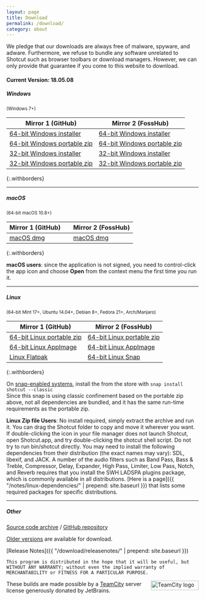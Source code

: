 ```yaml
---
layout: page
title: Download
permalink: /download/
category: about
---
```


We pledge that our downloads are always free of
malware, spyware, and adware. Furthermore, we refuse to bundle any software
unrelated to Shotcut such as browser toolbars or download managers.
However, we can only provide that guarantee if you come to this website
to download.

<!-- Shotcut Responsive -->
<ins class="adsbygoogle"
    style="display:block"
    data-ad-client="ca-pub-1305424236533187"
    data-ad-slot="3403753557"
    data-ad-format="auto"></ins>
<script>
(adsbygoogle = window.adsbygoogle || []).push({});
</script>

#### Current Version: 18.05.08

##### Windows
<small>(Windows 7+)</small>

| Mirror 1 (GitHub)     | Mirror 2 (FossHub)
|-----------------------|-------------------
| [64-bit Windows installer](https://github.com/mltframework/shotcut/releases/download/v18.05/shotcut-win64-180508.exe) | [64-bit Windows installer](https://www.fosshub.com/Shotcut.html/shotcut-win64-180508.exe)
| [64-bit Windows portable zip](https://github.com/mltframework/shotcut/releases/download/v18.05/shotcut-win64-180508.zip) | [64-bit Windows portable zip](https://www.fosshub.com/Shotcut.html/shotcut-win64-180508.zip)
| [32-bit Windows installer](https://github.com/mltframework/shotcut/releases/download/v18.05/shotcut-win32-180508.exe) | [32-bit Windows installer](https://www.fosshub.com/Shotcut.html/shotcut-win32-180508.exe)
| [32-bit Windows portable zip ](https://github.com/mltframework/shotcut/releases/download/v18.05/shotcut-win32-180508.zip) | [32-bit Windows portable zip](https://www.fosshub.com/Shotcut.html/shotcut-win32-180508.zip)
{:.withborders}

---

##### macOS
<small>(64-bit macOS 10.8+)</small>

| Mirror 1 (GitHub) &nbsp; &nbsp; | Mirror 2 (FossHub)
|-----------------------|-----------------------------
| [macOS dmg](https://github.com/mltframework/shotcut/releases/download/v18.05/shotcut-osx-x86_64-180508.dmg) | [macOS dmg](https://www.fosshub.com/Shotcut.html/shotcut-osx-x86_64-180508.dmg)
{:.withborders}

**macOS users**: since the application is not signed, you need to
control-click the app icon and choose **Open** from the context menu the
first time you run it.

---

##### Linux
<small>(64-bit Mint 17+, Ubuntu 14.04+, Debian 8+, Fedora 21+, Arch/Manjaro)</small>

| Mirror 1 (GitHub)     | Mirror 2 (FossHub)
|-----------------------|-------------------
| [64-bit Linux portable zip](https://github.com/mltframework/shotcut/releases/download/v18.05/shotcut-linux-x86_64-180508.tar.bz2) | [64-bit Linux portable zip](https://www.fosshub.com/Shotcut.html/shotcut-linux-x86_64-180508.tar.bz2)  
| [64-bit Linux AppImage](https://github.com/mltframework/shotcut/releases/download/v18.05/Shotcut-18.05.glibc2.14-x86_64.AppImage) | [64-bit Linux AppImage](https://www.fosshub.com/Shotcut.html/Shotcut-180508.glibc2.14-x86_64.AppImage)
| [Linux Flatpak](https://flathub.org/apps/details/org.shotcut.Shotcut) | [64-bit Linux Snap](https://snapcraft.io/shotcut)
{:.withborders}

On [snap-enabled systems](https://snapcraft.io/docs/core/install), install the
from the store with `snap install shotcut --classic`  
Since this snap is using classic confinement based on the portable zip above,
not all dependencies are bundled, and it has the same run-time requirements as
the portable zip.

**Linux Zip file Users**: No install required, simply extract the archive and run
it. You can drag the Shotcut folder to copy and move it wherever you
want. If double-clicking the icon in your file manager does not launch
Shotcut, open Shotcut.app, and try double-clicking the shotcut shell
script. Do not try to run bin/shotcut directly. You may need to install
the following dependencies from their distribution (the exact names may
vary): SDL, libexif, and JACK. A number of the audio filters such as
Band Pass, Bass & Treble, Compressor, Delay, Expander, High Pass, Limiter,
Low Pass, Notch, and Reverb requires that you install the SWH LADSPA plugins
package, which is commonly available in all distributions.
[Here is a page]({{ "/notes/linux-dependencies/" | prepend: site.baseurl }}) that lists some required packages
for specific distributions.

---

##### Other

[Source code
archive](https://github.com/mltframework/shotcut/releases/download/v18.05/shotcut-src-180508.tar.bz2)
/ [GitHub repository](https://github.com/mltframework/shotcut)

[Older versions](https://github.com/mltframework/shotcut/releases/) are
available for download.


[Release Notes]({{ "/download/releasenotes/" | prepend: site.baseurl }})

`This program is distributed in the hope that it will be useful, but
WITHOUT ANY WARRANTY; without even the implied warranty of MERCHANTABILITY
or FITNESS FOR A PARTICULAR PURPOSE.`

<a href="https://www.jetbrains.com/teamcity/"><img
width="125" alt="TeamCity logo" src="{{ site.baseurl }}/assets/img/logo_teamcity.png"
style="border: 0px; float: right; margin-left: 10px" title="JetBrains TeamCity" height="25"></a>
These builds are made possible by a <a href="https://www.jetbrains.com/teamcity/">TeamCity</a> server license generously donated by JetBrains.
